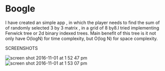 # Boogle

I have created an simple app , in which the player needs to find the sum of of randomly selected 3 by 3 matrix , in a grid of 8 by8.I tried implementing Fenwick tree or 2d binary indexed trees. Main benefit of this tree is it not only have O(logN) for time complexity, but O(log N) for space complexity.

  SCREENSHOTS 


![screen shot 2016-11-01 at 1 52 47 pm](https://cloud.githubusercontent.com/assets/12582488/19903374/6447c9d4-a03c-11e6-9805-689712447a51.png)
![screen shot 2016-11-01 at 1 53 07 pm](https://cloud.githubusercontent.com/assets/12582488/19903376/650d80ac-a03c-11e6-818f-834d06d93dc4.png)
